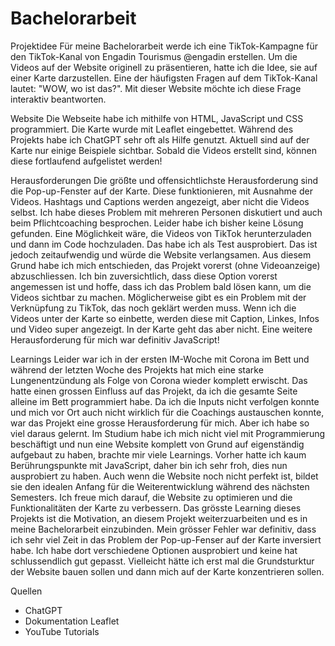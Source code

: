 # Bachelorarbeit

 Projektidee
 Für meine Bachelorarbeit werde ich eine TikTok-Kampagne für den TikTok-Kanal von Engadin Tourismus @engadin erstellen. Um die Videos auf der Website originell zu präsentieren, hatte ich die Idee, sie auf einer Karte darzustellen. Eine der häufigsten Fragen auf dem TikTok-Kanal lautet: "WOW, wo ist das?". Mit dieser Website möchte ich diese Frage interaktiv beantworten.
 
 Website
 Die Webseite habe ich mithilfe von HTML, JavaScript und CSS programmiert. Die Karte wurde mit Leaflet eingebettet. Während des Projekts habe ich ChatGPT sehr oft als Hilfe genutzt. Aktuell sind auf der Karte nur einige Beispiele sichtbar. Sobald die Videos erstellt sind, können diese fortlaufend aufgelistet werden!
 
 Herausforderungen
 Die größte und offensichtlichste Herausforderung sind die Pop-up-Fenster auf der Karte. Diese funktionieren, mit Ausnahme der Videos. Hashtags und Captions werden angezeigt, aber nicht die Videos selbst. Ich habe dieses Problem mit mehreren Personen diskutiert und auch beim Pflichtcoaching besprochen. Leider habe ich bisher keine Lösung gefunden. Eine Möglichkeit wäre, die Videos von TikTok herunterzuladen und dann im Code hochzuladen. Das habe ich als Test ausprobiert. Das ist jedoch zeitaufwendig und würde die Website verlangsamen. Aus diesem Grund habe ich mich entschieden, das Projekt vorerst (ohne Videoanzeige) abzuschliessen. Ich bin zuversichtlich, dass diese Option vorerst angemessen ist und hoffe, dass ich das Problem bald lösen kann, um die Videos sichtbar zu machen. Möglicherweise gibt es ein Problem mit der Verknüpfung zu TikTok, das noch geklärt werden muss. Wenn ich die Videos unter der Karte so einbette, werden diese mit Caption, Linkes, Infos und Video super angezeigt. In der Karte geht das aber nicht.
 Eine weitere Herausforderung für mich war definitiv JavaScript!
 
 Learnings
 Leider war ich in der ersten IM-Woche mit Corona im Bett und während der letzten Woche des Projekts hat mich eine starke Lungenentzündung als Folge von Corona wieder komplett erwischt. Das hatte einen grossen Einfluss auf das Projekt, da ich die gesamte Seite alleine im Bett programmiert habe. Da ich die Inputs nicht verfolgen konnte und mich vor Ort auch nicht wirklich für die Coachings austauschen konnte, war das Projekt eine grosse Herausforderung für mich. Aber ich habe so viel daraus gelernt. Im Studium habe ich mich nicht viel mit Programmierung beschäftigt und nun eine Website komplett von Grund auf eigenständig aufgebaut zu haben, brachte mir viele Learnings. Vorher hatte ich kaum Berührungspunkte mit JavaScript, daher bin ich sehr froh, dies nun ausprobiert zu haben. Auch wenn die Website noch nicht perfekt ist, bildet sie den idealen Anfang für die Weiterentwicklung während des nächsten Semesters. Ich freue mich darauf, die Website zu optimieren und die Funktionalitäten der Karte zu verbessern. Das grösste Learning dieses Projekts ist die Motivation, an diesem Projekt weiterzuarbeiten und es in meine Bachelorarbeit einzubinden.
 Mein grösser Fehler war definitiv, dass ich sehr viel Zeit in das Problem der Pop-up-Fenser auf der Karte inversiert habe. Ich habe dort verschiedene Optionen ausprobiert und keine hat schlussendlich gut gepasst. Vielleicht hätte ich erst mal die Grundsturktur der Website bauen sollen und dann mich auf der Karte konzentrieren sollen.


 Quellen
 - ChatGPT
 - Dokumentation Leaflet
 - YouTube Tutorials
